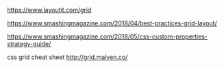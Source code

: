 

https://www.layoutit.com/grid

https://www.smashingmagazine.com/2018/04/best-practices-grid-layout/


https://www.smashingmagazine.com/2018/05/css-custom-properties-strategy-guide/

css grid cheat sheet
http://grid.malven.co/